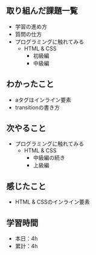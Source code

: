 ## 取り組んだ課題一覧
- 学習の進め方
- 質問の仕方
- プログラミングに触れてみる
  - HTML & CSS
    - 初級編
    - 中級編
## わかったこと
- aタグはインライン要素
- transitionの書き方
## 次やること
- プログラミングに触れてみる
  - HTML & CSS
    - 中級編の続き
    - 上級編
## 感じたこと
- HTML & CSSのインライン要素
## 学習時間
- 本日：4h
- 累計：4h
